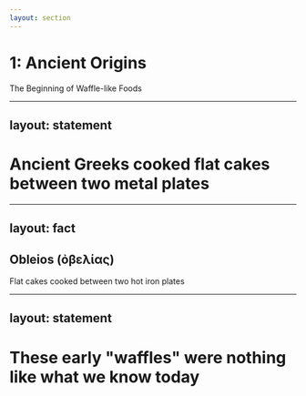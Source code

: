 ```yaml
---
layout: section
---
```

# 1: Ancient Origins
The Beginning of Waffle-like Foods

---
layout: statement
---
# Ancient Greeks cooked flat cakes between two metal plates

---
layout: fact
---
## Obleios (ὀβελίας)
Flat cakes cooked between two hot iron plates

---
layout: statement
---
# These early "waffles" were nothing like what we know today
